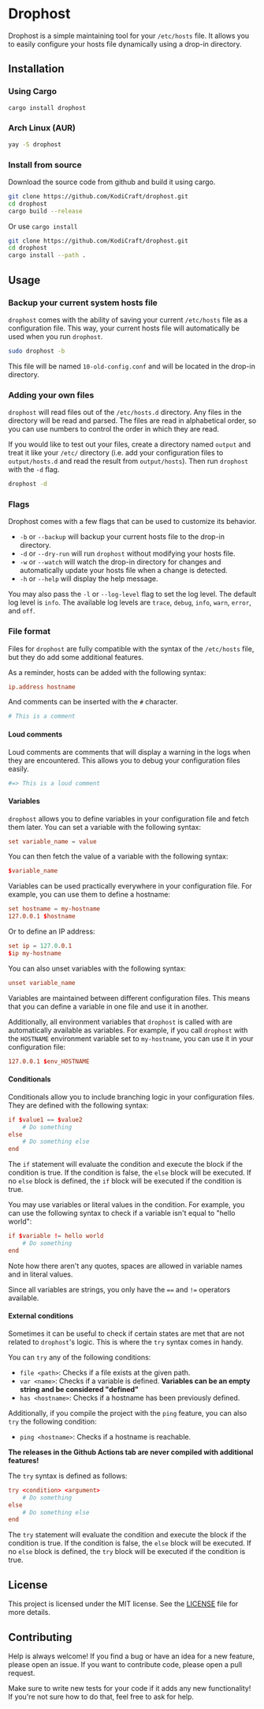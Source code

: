 # Drophost

Drophost is a simple maintaining tool for your `/etc/hosts` file. It allows you to easily configure your hosts file dynamically using a drop-in directory.

## Installation

### Using Cargo

```bash
cargo install drophost
```

### Arch Linux (AUR)

```bash
yay -S drophost
```

### Install from source

Download the source code from github and build it using cargo.

```bash
git clone https://github.com/KodiCraft/drophost.git
cd drophost
cargo build --release
```

Or use `cargo install`

```bash
git clone https://github.com/KodiCraft/drophost.git
cd drophost
cargo install --path .
```

## Usage

### Backup your current system hosts file

`drophost` comes with the ability of saving your current `/etc/hosts` file as a configuration file. This way, your current hosts file will automatically be used when you run `drophost`.

```bash
sudo drophost -b
```

This file will be named `10-old-config.conf` and will be located in the drop-in directory.

### Adding your own files

`drophost` will read files out of the `/etc/hosts.d` directory. Any files in the directory will be read and parsed. The files are read in alphabetical order, so you can use numbers to control the order in which they are read.

If you would like to test out your files, create a directory named `output` and treat it like your `/etc/` directory (i.e. add your configuration files to `output/hosts.d` and read the result from `output/hosts`). Then run `drophost` with the `-d` flag.

```bash
drophost -d
```

### Flags

Drophost comes with a few flags that can be used to customize its behavior.

* `-b` or `--backup` will backup your current hosts file to the drop-in directory.
* `-d` or `--dry-run` will run `drophost` without modifying your hosts file.
* `-w` or `--watch` will watch the drop-in directory for changes and automatically update your hosts file when a change is detected.
* `-h` or `--help` will display the help message.

You may also pass the `-l` or `--log-level` flag to set the log level. The default log level is `info`. The available log levels are `trace`, `debug`, `info`, `warn`, `error`, and `off`.

### File format

Files for `drophost` are fully compatible with the syntax of the `/etc/hosts` file, but they do add some additional features.

As a reminder, hosts can be added with the following syntax:

```conf
ip.address hostname
```

And comments can be inserted with the `#` character.

```conf
# This is a comment
```

#### Loud comments

Loud comments are comments that will display a warning in the logs when they are encountered. This allows you to debug your configuration files easily.

```conf
#=> This is a loud comment
```

#### Variables

`drophost` allows you to define variables in your configuration file and fetch them later. You can set a variable with the following syntax:

```conf
set variable_name = value
```

You can then fetch the value of a variable with the following syntax:

```conf
$variable_name
```

Variables can be used practically everywhere in your configuration file. For example, you can use them to define a hostname:

```conf
set hostname = my-hostname
127.0.0.1 $hostname
```

Or to define an IP address:

```conf
set ip = 127.0.0.1
$ip my-hostname
```

You can also unset variables with the following syntax:

```conf
unset variable_name
```

Variables are maintained between different configuration files. This means that you can define a variable in one file and use it in another.

Additionally, all environment variables that `drophost` is called with are automatically available as variables. For example, if you call `drophost` with the `HOSTNAME` environment variable set to `my-hostname`, you can use it in your configuration file:

```conf
127.0.0.1 $env_HOSTNAME
```

#### Conditionals

Conditionals allow you to include branching logic in your configuration files. They are defined with the following syntax:

```conf
if $value1 == $value2
    # Do something
else
    # Do something else
end
```

The `if` statement will evaluate the condition and execute the block if the condition is true. If the condition is false, the `else` block will be executed. If no `else` block is defined, the `if` block will be executed if the condition is true.

You may use variables or literal values in the condition. For example, you can use the following syntax to check if a variable isn't equal to "hello world":

```conf
if $variable != hello world
    # Do something
end
```

Note how there aren't any quotes, spaces are allowed in variable names and in literal values.

Since all variables are strings, you only have the `==` and `!=` operators available.

#### External conditions

Sometimes it can be useful to check if certain states are met that are not related to `drophost`'s logic. This is where the `try` syntax comes in handy.

You can `try` any of the following conditions:

* `file <path>`: Checks if a file exists at the given path.
* `var <name>`: Checks if a variable is defined. **Variables can be an empty string and be considered "defined"**
* `has <hostname>`: Checks if a hostname has been previously defined.

Additionally, if you compile the project with the `ping` feature, you can also `try` the following condition:

* `ping <hostname>`: Checks if a hostname is reachable.

**The releases in the Github Actions tab are never compiled with additional features!**

The `try` syntax is defined as follows:

```conf
try <condition> <argument>
    # Do something
else
    # Do something else
end
```

The `try` statement will evaluate the condition and execute the block if the condition is true. If the condition is false, the `else` block will be executed. If no `else` block is defined, the `try` block will be executed if the condition is true.

## License

This project is licensed under the MIT license. See the [LICENSE](LICENSE) file for more details.

## Contributing

Help is always welcome! If you find a bug or have an idea for a new feature, please open an issue. If you want to contribute code, please open a pull request.

Make sure to write new tests for your code if it adds any new functionality! If you're not sure how to do that, feel free to ask for help.
